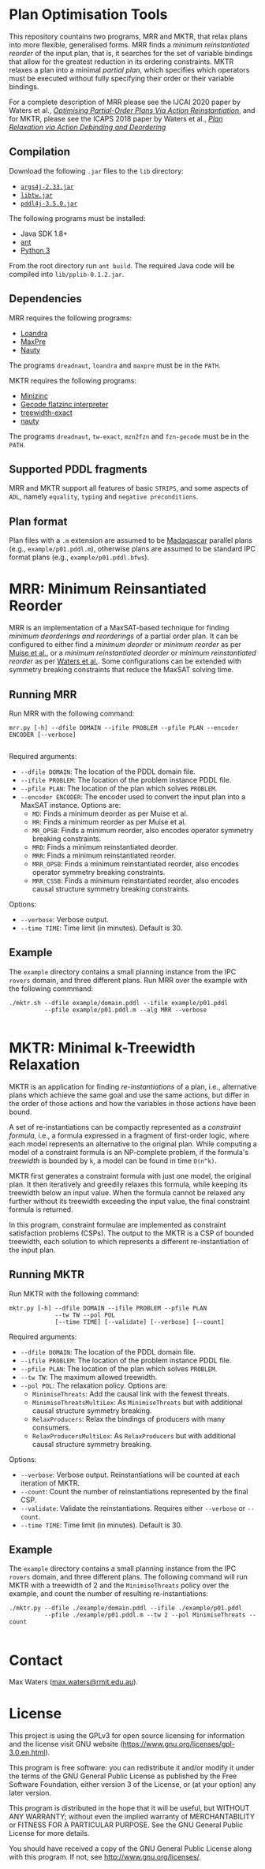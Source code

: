 # Plan Optimisation Tools

This repository countains two programs, MRR and MKTR, that relax plans into more flexible, generalised forms.
MRR finds a *minimum reinstantiated reorder* of the input plan, that is, it searches for the set of variable bindings that allow for the greatest reduction in its ordering constraints.
MKTR relaxes a plan into a minimal *partial plan*, which specifies which operators must be executed without fully specifying their order or their variable bindings.

For a complete description of MRR please see the IJCAI 2020 paper by Waters et al., [*Optimising Partial-Order Plans Via Action Reinstantiation*](https://www.ijcai.org/Proceedings/2020/573), and for MKTR, please see the ICAPS 2018 paper by Waters et al., [*Plan Relaxation via Action Debinding and Deordering*](https://www.aaai.org/ocs/index.php/ICAPS/ICAPS18/paper/viewPaper/17765)

## Compilation

Download the following `.jar` files to the `lib` directory:

* [`args4j-2.33.jar`](https://github.com/kohsuke/args4j)
* [`libtw.jar`](http://www.treewidth.com/treewidth/)
* [`pddl4j-3.5.0.jar`](https://github.com/pellierd/pddl4j)

The following programs must be installed:

* Java SDK 1.8+
* [ant](http://ant.apache.org)
* [Python 3](https://www.python.org/)

From the root directory run `ant build`. The required Java code will be compiled into `lib/pplib-0.1.2.jar`.

## Dependencies

MRR requires the following programs:

* [Loandra](https://github.com/jezberg/loandra)
* [MaxPre](https://github.com/Laakeri/maxpre)
* [Nauty](https://pallini.di.uniroma1.it/)

The programs `dreadnaut`, `loandra` and `maxpre` must be in the `PATH`.

MKTR requires the following programs:

* [Minizinc](http://www.minizinc.org)
* [Gecode flatzinc interpreter](http://www.gecode.org/flatzinc.html)
* [treewidth-exact](https://github.com/TCS-Meiji/treewidth-exact)
* [nauty](https://pallini.di.uniroma1.it/)

The programs `dreadnaut`, `tw-exact`, `mzn2fzn` and `fzn-gecode` must be in the `PATH`.

## Supported PDDL fragments

MRR and MKTR support all features of basic `STRIPS`, and some aspects of `ADL`, namely `equality`, `typing` and `negative preconditions`.

## Plan format

Plan files with a `.m` extension are assumed to be [Madagascar](https://research.ics.aalto.fi/software/sat/madagascar/) parallel plans (e.g., `example/p01.pddl.m`), otherwise plans are assumed to be standard IPC format plans (e.g., `example/p01.pddl.bfws`).


# MRR: Minimum Reinsantiated Reorder

MRR is an implementation of a MaxSAT-based technique for finding *minimum deorderings and reorderings* of a partial order plan. It can be configured to either find a *minimum deorder* or *minimum reorder* as per [Muise et al.](https://www.jair.org/index.php/jair/article/view/11024), or a *minimum reinstantiated deorder* or *minimum reinstantiated reorder* as per [Waters et al.](https://www.ijcai.org/Proceedings/2020/573).
Some configurations can be extended with symmetry breaking constraints that reduce the MaxSAT solving time.

## Running MRR

Run MRR with the following command:

```
mrr.py [-h] --dfile DOMAIN --ifile PROBLEM --pfile PLAN --encoder ENCODER [--verbose]
			  	 
```

Required arguments:

* `--dfile DOMAIN`: The location of the PDDL domain file.
* `--ifile PROBLEM`: The location of the problem instance PDDL file.
* `--pfile PLAN`: The location of the plan which solves `PROBLEM`.
* `--encoder ENCODER`: The encoder used to convert the input plan into a MaxSAT instance. Options are: 
	* `MD`: Finds a minimum deorder as per Muise et al.
	* `MR`: Finds a minimum reorder as per Muise et al.
	* `MR_OPSB`: Finds a minimum reorder, also encodes operator symmetry breaking constraints.
	* `MRD`: Finds a minimum reinstantiated deorder.
	* `MRR`: Finds a minimum reinstantiated reorder.
	* `MRR_OPSB`: Finds a minimum reinstantiated reorder, also encodes operator symmetry breaking constraints.
    * `MRR_CSSB`: Finds a minimum reinstantiated reorder, also encodes causal structure symmetry breaking constraints.
	
Options:

* `--verbose`: Verbose output.
* `--time TIME`: Time limit (in minutes). Default is 30.


## Example

The `example` directory contains a small planning instance from the IPC `rovers` domain, and three different plans. Run MRR over the example with the following commmand:

```
./mktr.sh --dfile example/domain.pddl --ifile example/p01.pddl
		  --pfile example/p01.pddl.m --alg MRR --verbose
			  	 
```

# MKTR: Minimal k-Treewidth Relaxation

MKTR is an application for finding *re-instantiations* of a plan, i.e., alternative plans which achieve the same goal and use the same actions, but differ in the order of those actions and how the variables in those actions have been bound.

A set of re-instantiations can be compactly represented as a *constraint formula*, i.e., a formula expressed in a fragment of first-order logic, where each model represents an alternative to the original plan.
While computing a model of a constraint formula is an NP-complete problem, if the formula's *treewidth* is bounded by `k`, a model can be found in time `O(n^k)`.

MKTR first generates a constraint formula with just one model, the original plan.
It then iteratively and greedily relaxes this formula, while keeping its treewidth below an input value.
When the formula cannot be relaxed any further without its treewidth exceeding the input value, the final constraint formula is returned.

In this program, constraint formulae are implemented as constraint satisfaction problems (CSPs).
The output to the MKTR is a CSP of bounded treewidth, each solution to which represents a different re-instantiation of the input plan.

## Running MKTR

Run MKTR with the following command:


```
mktr.py [-h] --dfile DOMAIN --ifile PROBLEM --pfile PLAN 
             --tw TW --pol POL 
             [--time TIME] [--validate] [--verbose] [--count] 	 
```

Required arguments:

* `--dfile DOMAIN`: The location of the PDDL domain file.
* `--ifile PROBLEM`: The location of the problem instance PDDL file.
* `--pfile PLAN`: The location of the plan which solves `PROBLEM`.
* `--tw TW`: The maximum allowed treewidth.
* `--pol POL`: The relaxation policy. Options are: 
	* `MinimiseThreats`: Add the causal link with the fewest threats.
	* `MinimiseThreatsMultiLex`: As `MinimiseThreats` but with additional causal structure symmetry breaking.
    * `RelaxProducers`: Relax the bindings of producers with many consumers.
	* `RelaxProducersMultiLex`: As `RelaxProducers` but with additional causal structure symmetry breaking.
  
Options:

* `--verbose`: Verbose output. Reinstantiations will be counted at each iteration of MKTR.
* `--count`: Count the number of reinstantiations represented by the final CSP.
* `--validate`: Validate the reinstantiations. Requires either `--verbose` or `--count`.
* `--time TIME`: Time limit (in minutes). Default is 30.

## Example

The `example` directory contains a small planning instance from the IPC `rovers` domain, and three different plans. The following command will run MKTR with a treewidth of 2 and the `MinimiseThreats` policy over the example, and count the number of resulting re-instantiations:

```
./mktr.py --dfile ./example/domain.pddl --ifile ./example/p01.pddl 
          --pfile ./example/p01.pddl.m --tw 2 --pol MinimiseThreats --count
			  	 
```

# Contact

Max Waters (max.waters@rmit.edu.au).
 
# License

This project is using the GPLv3 for open source licensing for information and the license visit GNU website (https://www.gnu.org/licenses/gpl-3.0.en.html).

This program is free software: you can redistribute it and/or modify it under the terms of the GNU General Public License as published by the Free Software Foundation, either version 3 of the License, or (at your option) any later version.

This program is distributed in the hope that it will be useful, but WITHOUT ANY WARRANTY; without even the implied warranty of MERCHANTABILITY or FITNESS FOR A PARTICULAR PURPOSE. See the GNU General Public License for more details.

You should have received a copy of the GNU General Public License along with this program. If not, see http://www.gnu.org/licenses/.
